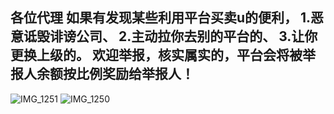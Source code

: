 **各位代理 如果有发现某些利用平台买卖u的便利，
1.恶意诋毁诽谤公司、
2.主动拉你去别的平台的、
3.让你更换上级的。
欢迎举报，核实属实的，平台会将被举报人余额按比例奖励给举报人！**
-------
![IMG_1251](https://github.com/user-attachments/assets/fbeb7db4-d81c-4f0f-87cc-f3587565ada3)
![IMG_1250](https://github.com/user-attachments/assets/700cb8a3-375b-49a2-a0d7-8664f8ed998a)
